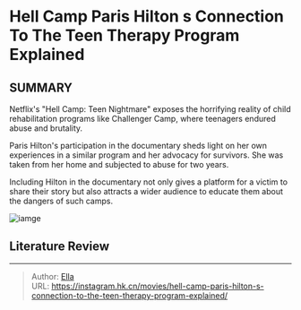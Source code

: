 # Hell Camp Paris Hilton s Connection To The Teen Therapy Program Explained


## SUMMARY 


 

Netflix&#39;s &#34;Hell Camp: Teen Nightmare&#34; exposes the horrifying reality of child rehabilitation programs like Challenger Camp, where teenagers endured abuse and brutality.


Paris Hilton&#39;s participation in the documentary sheds light on her own experiences in a similar program and her advocacy for survivors. She was taken from her home and subjected to abuse for two years.


Including Hilton in the documentary not only gives a platform for a victim to share their story but also attracts a wider audience to educate them about the dangers of such camps.
            


![iamge](https://static1.srcdn.com/wordpress/wp-content/uploads/2023/12/hell-camp-paris-hilton-therapy-program-connection-explained.jpg)

## Literature Review



---

> Author: [Ella](https://instagram.hk.cn/)  
> URL: https://instagram.hk.cn/movies/hell-camp-paris-hilton-s-connection-to-the-teen-therapy-program-explained/  

